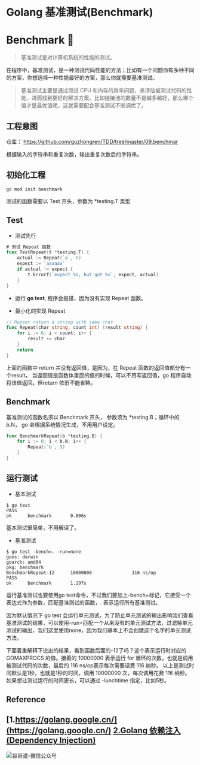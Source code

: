 # Golang 基准测试(Benchmark)


# Benchmark 🧪

> 基准测试是对计算机系统的性能的测试。

在程序中，基准测试，是一种测试代码性能的方法；比如有一个问题你有多种不同的方案，你想选择一种性能最好的方案，那么你就需要基准测试。

> 基准测试主要是通过测试 CPU 和内存的效率问题，来评估被测试代码的性能，进而找到更好的解决方案。比如链接池的数量不是越多越好，那么哪个值才是最优值呢，这就需要配合基准测试不断调优了。

## 工程意图

仓库： <https://github.com/guzhongren/TDD/tree/master/09.benchmar>

根据输入的字符串和重复次数，输出重复次数后的字符串。

## 初始化工程

```shell
go mod init benchmark
```

测试的函数需要以 Test 开头，参数为 *testing.T 类型

## Test

* 测试先行
```go
# 测试 Repeat 函数
func TestRepeat(t *testing.T) {
	actual := Repeat(`a`, 6)
	expect := `aaaaaa`
	if actual != expect {
		t.Errorf(`expect %s, but got %s`, expect, actual)
	}
}
```
* 运行 **go test**, 程序会报错，因为没有实现 Repeat 函数。

* 最小化的实现 Repeat

```go
// Repeat return a string with same char
func Repeat(char string, count int) (result string) {
	for i := 0; i < count; i++ {
		result += char
	}
	return
}
```

上面的函数中 return 并没有返回值，是因为，在 Repeat 函数的返回值部分有一个result，
当返回值是函数体里面的值的时候，可以不用写返回值，go 程序自动将该值返回。但return 依旧不能省略。

## Benchmark

基准测试的函数名须以 Benchmark 开头， 参数须为 *testing.B；循环中的 b.N， go 会根据系统情况生成，不用用户设定。

```go
func BenchmarkRepeat(b *testing.B) {
	for i := 0; i < b.N; i++ {
		Repeat(`b`, 5)
	}
}

```

## 运行测试

* 基本测试

```shell
$ go test
PASS
ok      benchmark       0.006s
```

基本测试很简单，不用解读了。

* 基准测试

```shell
$ go test -bench=. -run=none
goos: darwin
goarch: amd64
pkg: benchmark
BenchmarkRepeat-12      10000000               116 ns/op
PASS
ok      benchmark       1.297s
```

运行基准测试也要使用go test命令，不过我们要加上-bench=标记，它接受一个表达式作为参数，匹配基准测试的函数，. 表示运行所有基准测试。

因为默认情况下 go test 会运行单元测试，为了防止单元测试的输出影响我们查看基准测试的结果，可以使用-run=匹配一个从来没有的单元测试方法，过滤掉单元测试的输出，我们这里使用none，因为我们基本上不会创建这个名字的单元测试方法。

下面着重解释下说出的结果，看到函数后面的-12了吗？这个表示运行时对应的 GOMAXPROCS 的值。接着的 10000000 表示运行 for 循环的次数，也就是调用被测试代码的次数，最后的 116 ns/op表示每次需要话费 116 纳秒。
以上是测试时间默认是1秒，也就是1秒的时间，调用 10000000 次，每次调用花费 116 纳秒。如果想让测试运行的时间更长，可以通过 -lunchtime 指定，比如5秒。





## Reference

[1.https://golang.google.cn/](https://golang.google.cn/)
[2.Golang 依赖注入(Dependency Injection)](https://guzhongren.github.io/2019/09/golang-%E4%BE%9D%E8%B5%96%E6%B3%A8%E5%85%A5dependency-injection/)
----
![谷哥说-微信公众号](https://ftp.bmp.ovh/imgs/2020/02/b7282c60d4d581ad.png)
